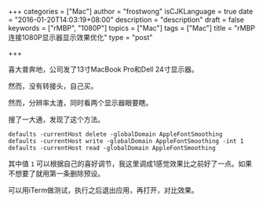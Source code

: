 +++
categories = ["Mac"]
author = "frostwong"
isCJKLanguage = true
date = "2016-01-20T14:03:19+08:00"
description = "description"
draft = false
keywords = ["rMBP", "1080P"]
topics = ["Mac"]
tags = ["Mac"]
title = "rMBP连接1080P显示器显示效果优化"
type = "post"

+++

喜大普奔地，公司发了13寸MacBook Pro和Dell 24寸显示器。

然而，没有转接头，自己买。

然而，分辨率太渣，同时看两个显示器眼要瞎。

搜了一大通，发现了这个方法。

```
defaults -currentHost delete -globalDomain AppleFontSmoothing
defaults -currentHost write -globalDomain AppleFontSmoothing -int 1
defaults -currentHost read -globalDomain AppleFontSmoothing
```

其中值 `1` 可以根据自己的喜好调节，我这里调成1感觉效果比之前好了一点。如果不想要了就用第一条删除预设。

可以用iTerm做测试，执行之后退出应用，再打开，对比效果。


